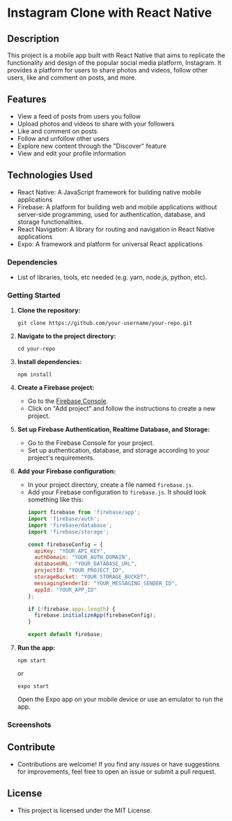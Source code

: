 # Instagram Clone with React Native


## Description

This project is a mobile app built with React Native that aims to replicate the functionality and design of the popular social media platform, Instagram. It provides a platform for users to share photos and videos, follow other users, like and comment on posts, and more.

## Features

-   View a feed of posts from users you follow
- Upload photos and videos to share with your followers
- Like and comment on posts
- Follow and unfollow other users
- Explore new content through the "Discover" feature
- View and edit your profile information

## Technologies Used
-   React Native: A JavaScript framework for building native mobile applications
- Firebase: A platform for building web and mobile applications without server-side programming, used for authentication, database, and storage functionalities.
- React Navigation: A library for routing and navigation in React Native applications
- Expo: A framework and platform for universal React applications

### Dependencies

- List of libraries, tools, etc needed (e.g. yarn, node.js, python, etc).

### Getting Started

1. **Clone the repository:**
   ```
   git clone https://github.com/your-username/your-repo.git
   ```

2. **Navigate to the project directory:**
   ```
   cd your-repo
   ```

3. **Install dependencies:**
   ```
   npm install
   ```

4. **Create a Firebase project:**
   - Go to the [Firebase Console](https://console.firebase.google.com/).
   - Click on "Add project" and follow the instructions to create a new project.
   
5. **Set up Firebase Authentication, Realtime Database, and Storage:**
   - Go to the Firebase Console for your project.
   - Set up authentication, database, and storage according to your project's requirements.

6. **Add your Firebase configuration:**
   - In your project directory, create a file named `firebase.js`.
   - Add your Firebase configuration to `firebase.js`. It should look something like this:
     ```javascript
     import firebase from 'firebase/app';
     import 'firebase/auth';
     import 'firebase/database';
     import 'firebase/storage';

     const firebaseConfig = {
       apiKey: "YOUR_API_KEY",
       authDomain: "YOUR_AUTH_DOMAIN",
       databaseURL: "YOUR_DATABASE_URL",
       projectId: "YOUR_PROJECT_ID",
       storageBucket: "YOUR_STORAGE_BUCKET",
       messagingSenderId: "YOUR_MESSAGING_SENDER_ID",
       appId: "YOUR_APP_ID"
     };

     if (!firebase.apps.length) {
       firebase.initializeApp(firebaseConfig);
     }

     export default firebase;
     ```

7. **Run the app:**
   ```
   npm start
   ```
   or
   ```
   expo start
   ```
   Open the Expo app on your mobile device or use an emulator to run the app.


### Screenshots







## Contribute

- Contributions are welcome! If you find any issues or have suggestions for improvements, feel free to open an issue or submit a pull request.

## License

- This project is licensed under the MIT License.
